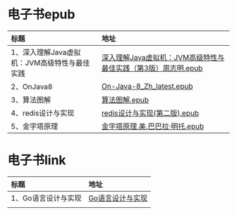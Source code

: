 # 电子书epub

| 标题                          | 地址                                                                           |
|:----------------------------|:-----------------------------------------------------------------------------|
| 1、深入理解Java虚拟机：JVM高级特性与最佳实践  | [深入理解Java虚拟机：JVM高级特性与最佳实践（第3版）周志明.epub](深入理解Java虚拟机：JVM高级特性与最佳实践（第3版）周志明.epub) |
| 2、OnJava8                   | [On-Java-8_Zh_latest.epub](On-Java-8_Zh_latest.epub)                         |
| 3、算法图解                      | [算法图解.epub](算法图解.epub)                                                       |
| 4、redis设计与实现                | [redis设计与实现(第二版).epub](redis设计与实现(第二版).epub)                                 |
| 5、金字塔原理                     | [金字塔原理.美.巴巴拉·明托.epub]([金字塔原理].美.巴巴拉·明托.epub)                                 |


# 电子书link

| 标题          | 地址                                        |
|:------------|:------------------------------------------|
| 1、Go语言设计与实现 | [Go语言设计与实现](https://draveness.me/golang/) |
|             |                                           |


